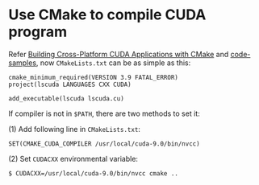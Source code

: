# Use CMake to compile CUDA program

Refer [Building Cross-Platform CUDA Applications with CMake](https://devblogs.nvidia.com/building-cuda-applications-cmake/) and [code-samples](https://github.com/robertmaynard/code-samples/tree/master/posts/cmake), now `CMakeLists.txt` can be as simple as this:  

	cmake_minimum_required(VERSION 3.9 FATAL_ERROR)
	project(lscuda LANGUAGES CXX CUDA)
	
	add_executable(lscuda lscuda.cu)

If compiler is not in `$PATH`, there are two methods to set it:  

(1) Add following line in `CMakeLists.txt`:  

	SET(CMAKE_CUDA_COMPILER /usr/local/cuda-9.0/bin/nvcc)

(2) Set `CUDACXX` environmental variable:  

	$ CUDACXX=/usr/local/cuda-9.0/bin/nvcc cmake ..
